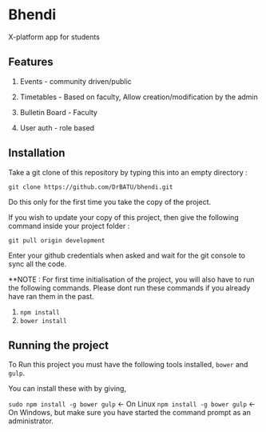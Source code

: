 # Bhendi
X-platform app for students

## Features
1. Events - community driven/public
2. Timetables - Based on faculty, Allow creation/modification by the admin
3. Bulletin Board - Faculty

4. User auth - role based

## Installation

Take a git clone of this repository by typing this into an empty directory :

`git clone https://github.com/DrBATU/bhendi.git`

Do this only for the first time you take the copy of the project.

If you wish to update your copy of this project, then give the following command inside your project folder :

`git pull origin development`

Enter your github credentials when asked and wait for the git console to sync all the code.

**NOTE : For first time initialisation of the project, you will also have to run the following commands. Please dont run these commands if you already have ran them in the past.

1. `npm install`
2. `bower install`

## Running the project

To Run this project you must have the following tools installed,
`bower` and `gulp`.

You can install these with by giving,

`sudo npm install -g bower gulp` <- On Linux
`npm install -g bower gulp` <- On Windows, but make sure you have started the command prompt as an administrator.